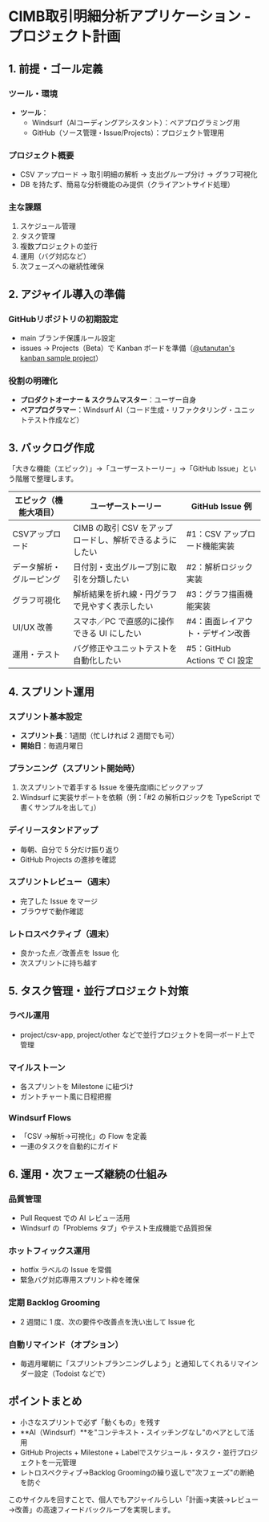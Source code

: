 # CIMB取引明細分析アプリケーション - プロジェクト計画

## 1. 前提・ゴール定義

### ツール・環境
- **ツール**：
  - Windsurf（AIコーディングアシスタント）：ペアプログラミング用
  - GitHub（ソース管理・Issue/Projects）：プロジェクト管理用

### プロジェクト概要
- CSV アップロード → 取引明細の解析 → 支出グループ分け → グラフ可視化
- DB を持たず、簡易な分析機能のみ提供（クライアントサイド処理）

### 主な課題
1. スケジュール管理
2. タスク管理
3. 複数プロジェクトの並行
4. 運用（バグ対応など）
5. 次フェーズへの継続性確保

## 2. アジャイル導入の準備

### GitHubリポジトリの初期設定
- main ブランチ保護ルール設定
- issues → Projects（Beta）で Kanban ボードを準備（[@utanutan's kanban sample project](https://github.com/users/utanutan/projects/2)）

### 役割の明確化
- **プロダクトオーナー & スクラムマスター**：ユーザー自身
- **ペアプログラマー**：Windsurf AI（コード生成・リファクタリング・ユニットテスト作成など）

## 3. バックログ作成

「大きな機能（エピック）」→「ユーザーストーリー」→「GitHub Issue」という階層で整理します。

| エピック（機能大項目） | ユーザーストーリー | GitHub Issue 例 |
|-------------------|-------------------|--------------|
| CSVアップロード | CIMB の取引 CSV をアップロードし、解析できるようにしたい | #1：CSV アップロード機能実装 |
| データ解析・グルーピング | 日付別・支出グループ別に取引を分類したい | #2：解析ロジック実装 |
| グラフ可視化 | 解析結果を折れ線・円グラフで見やすく表示したい | #3：グラフ描画機能実装 |
| UI/UX 改善 | スマホ／PC で直感的に操作できる UI にしたい | #4：画面レイアウト・デザイン改善 |
| 運用・テスト | バグ修正やユニットテストを自動化したい | #5：GitHub Actions で CI 設定 |

## 4. スプリント運用

### スプリント基本設定
- **スプリント長**：1週間（忙しければ 2 週間でも可）
- **開始日**：毎週月曜日

### プランニング（スプリント開始時）
1. 次スプリントで着手する Issue を優先度順にピックアップ
2. Windsurf に実装サポートを依頼（例：「#2 の解析ロジックを TypeScript で書くサンプルを出して」）

### デイリースタンドアップ
- 毎朝、自分で 5 分だけ振り返り
- GitHub Projects の進捗を確認

### スプリントレビュー（週末）
- 完了した Issue をマージ
- ブラウザで動作確認

### レトロスペクティブ（週末）
- 良かった点／改善点を Issue 化
- 次スプリントに持ち越す

## 5. タスク管理・並行プロジェクト対策

### ラベル運用
- project/csv-app, project/other などで並行プロジェクトを同一ボード上で管理

### マイルストーン
- 各スプリントを Milestone に紐づけ
- ガントチャート風に日程把握

### Windsurf Flows
- 「CSV →解析→可視化」の Flow を定義
- 一連のタスクを自動的にガイド

## 6. 運用・次フェーズ継続の仕組み

### 品質管理
- Pull Request での AI レビュー活用
- Windsurf の「Problems タブ」やテスト生成機能で品質担保

### ホットフィックス運用
- hotfix ラベルの Issue を常備
- 緊急バグ対応専用スプリント枠を確保

### 定期 Backlog Grooming
- 2 週間に 1 度、次の要件や改善点を洗い出して Issue 化

### 自動リマインド（オプション）
- 毎週月曜朝に「スプリントプランニングしよう」と通知してくれるリマインダー設定（Todoist などで）

## ポイントまとめ
- 小さなスプリントで必ず「動くもの」を残す
- **AI（Windsurf）**を"コンテキスト・スイッチングなし"のペアとして活用
- GitHub Projects + Milestone + Labelでスケジュール・タスク・並行プロジェクトを一元管理
- レトロスペクティブ→Backlog Groomingの繰り返しで"次フェーズ"の断絶を防ぐ

このサイクルを回すことで、個人でもアジャイルらしい「計画→実装→レビュー→改善」の高速フィードバックループを実現します。
